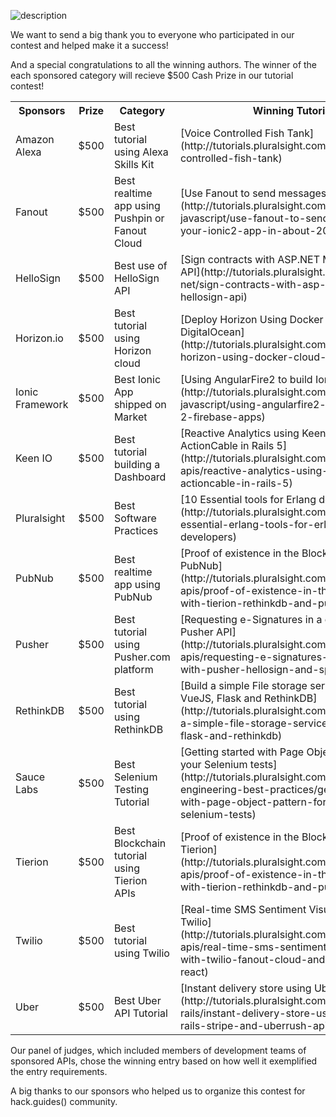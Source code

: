 ![description](https://raw.githubusercontent.com/pluralsight/guides/master/images/49ff14b7-ec7c-471d-993f-1ec52981cb23.png)

We want to send a big thank you to everyone who participated in our contest and helped make it a success!

And a special congratulations to all the winning authors. The winner of the each sponsored category will recieve $500 Cash Prize in our tutorial contest! 

<table>
  <tr>
    <th>Sponsors</th>
    <th>Prize</th>
    <th>Category</th>
    <th>Winning Tutorial</th>
    <th>Author</th>
  </tr>
  <tr>
    <td>Amazon Alexa</td>
    <td>$500</td>
    <td>Best tutorial using Alexa Skills Kit</td>
    <td>[Voice Controlled Fish Tank](http://tutorials.pluralsight.com/node-js/voice-controlled-fish-tank)</td>
    <td>[PirateMrs](https://github.com/piratemrs)</td>
  </tr>
  <td>Fanout</td>
    <td>$500</td>
    <td>Best realtime app using Pushpin or Fanout Cloud</td>
    <td>[Use Fanout to send messages in 20 minutes](http://tutorials.pluralsight.com/front-end-javascript/use-fanout-to-send-messages-to-your-ionic2-app-in-about-20-minutes)</td>
    <td>[Seth Bunke](https://github.com/sethbunke)</td>
  </tr>
  <tr>
    <td>HelloSign</td>
    <td>$500</td>
    <td>Best use of HelloSign API</td>
    <td>[Sign contracts with ASP.NET MVC & HelloSign API](http://tutorials.pluralsight.com/microsoft-net/sign-contracts-with-asp-net-mvc-and-hellosign-api)</td>
    <td>[NesCampos](https://github.com/nescampos)</td>
  </tr>
  <tr>
    <td>Horizon.io</td>
    <td>$500</td>
    <td>Best tutorial using Horizon cloud</td>
    <td>[Deploy Horizon Using Docker Cloud & DigitalOcean](http://tutorials.pluralsight.com/devops/deploy-horizon-using-docker-cloud-digitalocean)</td>
    <td>[Chris Asche](https://github.com/casche)</td>
  </tr>
  <tr>
    <td>Ionic Framework</td>
    <td>$500</td>
    <td>Best Ionic App shipped on Market</td>
    <td>[Using AngularFire2 to build Ionic 2 apps](http://tutorials.pluralsight.com/front-end-javascript/using-angularfire2-to-build-ionic-2-firebase-apps)</td>
    <td>[Jorge Vergara](https://github.com/javebratt)</td
  </tr>
  <tr>
    <td>Keen IO</td>
    <td>$500</td>
    <td>Best tutorial building a Dashboard</td>
    <td>[Reactive Analytics using Keen IO and ActionCable in Rails 5](http://tutorials.pluralsight.com/interesting-apis/reactive-analytics-using-keen-io-and-actioncable-in-rails-5)</td>
    <td>[Hristo Georgiev](https://github.com/Kaizeras)</td>
  </tr>
  <tr>
    <td>Pluralsight</td>
    <td>$500</td>
    <td>Best Software Practices</td>
    <td>[10 Essential tools for Erlang developers](http://tutorials.pluralsight.com/erlang/10-essential-erlang-tools-for-erlang-developers)</td>
    <td>[Brujo Benavides](https://github.com/elbrujohalcon)</td>
  </tr>
  <tr>
    <td>PubNub</td>
    <td>$500</td>
    <td>Best realtime app using PubNub</td>
    <td>[Proof of existence in the Blockchain with PubNub](http://tutorials.pluralsight.com/interesting-apis/proof-of-existence-in-the-blockchain-with-tierion-rethinkdb-and-pubnub)</td>
    <td>[Esteban Herrera](https://github.com/eh3rrera)</td>
  </tr>
   <tr>
    <td>Pusher</td>
    <td>$500</td>
    <td>Best tutorial using Pusher.com platform</td>
    <td>[Requesting e-Signatures in a chat using Pusher API](http://tutorials.pluralsight.com/interesting-apis/requesting-e-signatures-in-a-chat-with-pusher-hellosign-and-spring-boot)</td>
    <td>[Esteban Herrera](https://github.com/eh3rrera)</td>
  <tr>
    <td>RethinkDB</td>
    <td>$500</td>
    <td>Best tutorial using RethinkDB</td>
    <td>[Build a simple File storage service using VueJS, Flask and RethinkDB](http://tutorials.pluralsight.com/python/build-a-simple-file-storage-service-using-vuejs-flask-and-rethinkdb)</td>
    <td>[Chidiebere Nnadi
](https://github.com/afropolymath)</td>
  </tr>
  <tr>
    <td>Sauce Labs</td>
    <td>$500</td>
    <td>Best Selenium Testing Tutorial</td>
    <td>[Getting started with Page Object Pattern for your Selenium tests](http://tutorials.pluralsight.com/software-engineering-best-practices/getting-started-with-page-object-pattern-for-your-selenium-tests)</td>
    <td>[Kim Schiller](https://github.com/kschiller)</td>
  </tr>
  <tr>
    <td>Tierion</td>
    <td>$500</td>
    <td>Best Blockchain tutorial using Tierion APIs</td>
    <td>[Proof of existence in the Blockchain with Tierion](http://tutorials.pluralsight.com/interesting-apis/proof-of-existence-in-the-blockchain-with-tierion-rethinkdb-and-pubnub)</td>
    <td>[Esteban Herrera](https://github.com/eh3rrera)</td>
  </tr>
    <tr>
    <td>Twilio</td>
    <td>$500</td>
    <td>Best tutorial using Twilio</td>
    <td>[Real-time SMS Sentiment Visualization with Twilio](http://tutorials.pluralsight.com/interesting-apis/real-time-sms-sentiment-visualization-with-twilio-fanout-cloud-and-isomorphic-react)</td>
    <td>[Esteban Herrera](https://github.com/eh3rrera)</td>
  </tr>
  <tr>
    <td>Uber</td>
    <td>$500</td>
    <td>Best Uber API Tutorial</td>
    <td>[Instant delivery store using UberRush API](http://tutorials.pluralsight.com/ruby-ruby-on-rails/instant-delivery-store-using-ruby-on-rails-stripe-and-uberrush-api)</td>
    <td>[Ty Shaikh](https://github.com/ty-shaikh)</td>
  </tr>
 </table>

Our panel of judges, which included members of development teams of sponsored APIs, chose the winning entry based on how well it exemplified the entry requirements.

A big thanks to our sponsors who helped us to organize this contest for hack.guides() community.